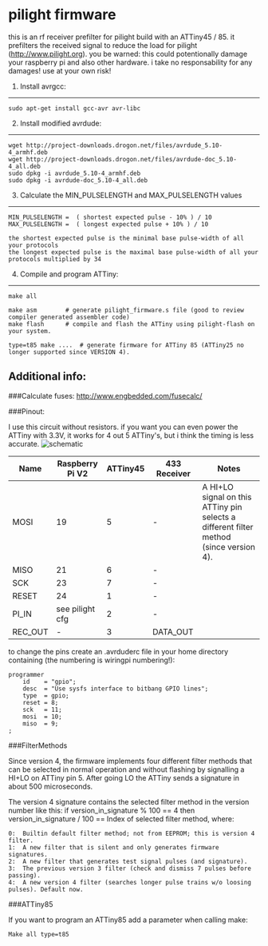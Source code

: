 pilight firmware
=============

this is an rf receiver prefilter for pilight build with an ATTiny45 / 85. it prefilters the received signal to reduce the load for pilight (http://www.pilight.org).
you be warned: this could potentionally damage your raspberry pi and also other hardware. i take no responsability for any damages! use at your own risk!

1. Install avrgcc:
------------------
	sudo apt-get install gcc-avr avr-libc

2. Install modified avrdude:
-------------------
	wget http://project-downloads.drogon.net/files/avrdude_5.10-4_armhf.deb
	wget http://project-downloads.drogon.net/files/avrdude-doc_5.10-4_all.deb
	sudo dpkg -i avrdude_5.10-4_armhf.deb
	sudo dpkg -i avrdude-doc_5.10-4_all.deb

3. Calculate the MIN_PULSELENGTH and MAX_PULSELENGTH values
-------------------
	MIN_PULSELENGTH =  ( shortest expected pulse - 10% ) / 10
	MAX_PULSELENGTH =  ( longest expected pulse + 10% ) / 10
	
	the shortest expected pulse is the minimal base pulse-width of all your protocols
	the longest expected pulse is the maximal base pulse-width of all your protocols multiplied by 34
	
4. Compile and program ATTiny:
------------------------------
	make all
	
	make asm		# generate pilight_firmware.s file (good to review compiler generated assembler code)
	make flash		# compile and flash the ATTiny using pilight-flash on your system.

	type=t85 make ....	# generate firmware for ATTiny 85 (ATTiny25 no longer supported since VERSION 4).


Additional info:
----------------
###Calculate fuses:
	http://www.engbedded.com/fusecalc/

###Pinout:
	
I use this circuit without resistors. if you want you can even power the ATTiny with 3.3V, it works for 4 out 5 ATTiny's, but i think the timing is less accurate.
	![schematic](circuit.png "schematic")

|  Name  | Raspberry Pi V2 | ATTiny45 | 433 Receiver| Notes
|--------|-----------------|----------|-------------|--------------------
|  MOSI  |       19        |    5     |      -      | A HI+LO signal on this ATTiny pin selects a different filter method (since version 4).
|  MISO  |       21        |    6     |      -      |
|  SCK   |       23        |    7     |      -      |
| RESET  |       24        |    1     |      -      |
| PI_IN  | see pilight cfg |    2     |      -      |
|REC_OUT |       -         |    3     |   DATA_OUT  |


to change the pins create an .avrduderc file in your home directory containing (the numbering is wiringpi numbering!):


	programmer
		id    = "gpio";
		desc  = "Use sysfs interface to bitbang GPIO lines";
		type  = gpio;
		reset = 8;
		sck   = 11;
		mosi  = 10;
		miso  = 9;
	;

###FilterMethods

Since version 4, the firmware implements four different filter methods that can be selected
in normal operation and without flashing by signalling a HI+LO on ATTiny pin 5. After going
LO the ATTiny sends a signature in about 500 microseconds.

The version 4 signature contains the selected filter method in the version
number like this: if
	version_in_signature % 100 == 4 then
	version_in_signature / 100 == Index of selected filter method, where:

	0:	Builtin default filter method; not from EEPROM; this is version 4 filter.
	1:	A new filter that is silent and only generates firmware signatures.
	2:	A new filter that generates test signal pulses (and signature).
	3:	The previous version 3 filter (check and dismiss 7 pulses before passing).
	4:	A new version 4 filter (searches longer pulse trains w/o loosing pulses). Default now.

###ATTiny85

If you want to program an ATTiny85 add a parameter when calling make:

```
Make all type=t85
```
